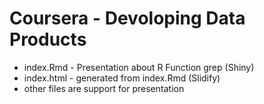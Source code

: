 # Coursera - Devoloping Data Products

- index.Rmd - Presentation about R Function grep (Shiny)
- index.html - generated from index.Rmd (Slidify)
- other files are support for presentation
